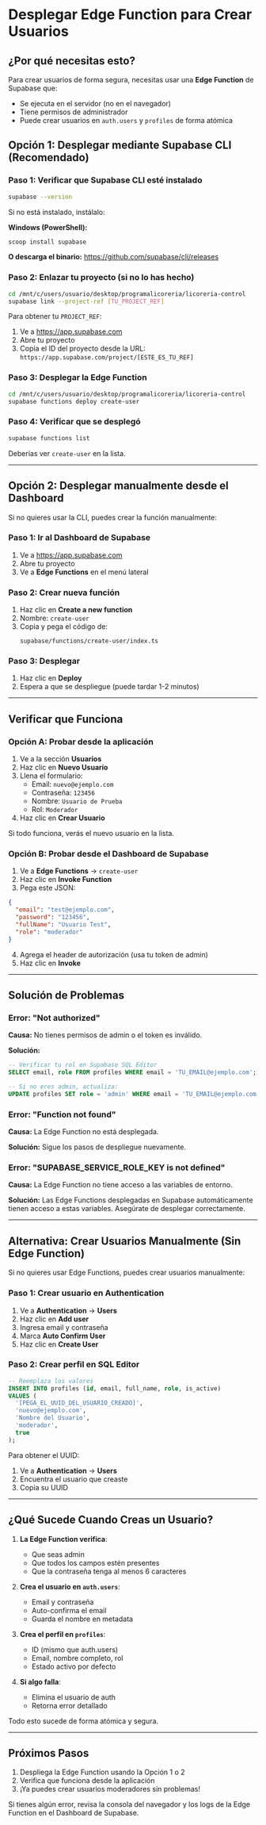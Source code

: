 # Desplegar Edge Function para Crear Usuarios

## ¿Por qué necesitas esto?

Para crear usuarios de forma segura, necesitas usar una **Edge Function** de Supabase que:
- Se ejecuta en el servidor (no en el navegador)
- Tiene permisos de administrador
- Puede crear usuarios en `auth.users` y `profiles` de forma atómica

## Opción 1: Desplegar mediante Supabase CLI (Recomendado)

### Paso 1: Verificar que Supabase CLI esté instalado

```bash
supabase --version
```

Si no está instalado, instálalo:

**Windows (PowerShell):**
```powershell
scoop install supabase
```

**O descarga el binario:**
https://github.com/supabase/cli/releases

### Paso 2: Enlazar tu proyecto (si no lo has hecho)

```bash
cd /mnt/c/users/usuario/desktop/programalicoreria/licoreria-control
supabase link --project-ref [TU_PROJECT_REF]
```

Para obtener tu `PROJECT_REF`:
1. Ve a https://app.supabase.com
2. Abre tu proyecto
3. Copia el ID del proyecto desde la URL: `https://app.supabase.com/project/[ESTE_ES_TU_REF]`

### Paso 3: Desplegar la Edge Function

```bash
cd /mnt/c/users/usuario/desktop/programalicoreria/licoreria-control
supabase functions deploy create-user
```

### Paso 4: Verificar que se desplegó

```bash
supabase functions list
```

Deberías ver `create-user` en la lista.

---

## Opción 2: Desplegar manualmente desde el Dashboard

Si no quieres usar la CLI, puedes crear la función manualmente:

### Paso 1: Ir al Dashboard de Supabase

1. Ve a https://app.supabase.com
2. Abre tu proyecto
3. Ve a **Edge Functions** en el menú lateral

### Paso 2: Crear nueva función

1. Haz clic en **Create a new function**
2. Nombre: `create-user`
3. Copia y pega el código de:
   ```
   supabase/functions/create-user/index.ts
   ```

### Paso 3: Desplegar

1. Haz clic en **Deploy**
2. Espera a que se despliegue (puede tardar 1-2 minutos)

---

## Verificar que Funciona

### Opción A: Probar desde la aplicación

1. Ve a la sección **Usuarios**
2. Haz clic en **Nuevo Usuario**
3. Llena el formulario:
   - Email: `nuevo@ejemplo.com`
   - Contraseña: `123456`
   - Nombre: `Usuario de Prueba`
   - Rol: `Moderador`
4. Haz clic en **Crear Usuario**

Si todo funciona, verás el nuevo usuario en la lista.

### Opción B: Probar desde el Dashboard de Supabase

1. Ve a **Edge Functions** → `create-user`
2. Haz clic en **Invoke Function**
3. Pega este JSON:

```json
{
  "email": "test@ejemplo.com",
  "password": "123456",
  "fullName": "Usuario Test",
  "role": "moderador"
}
```

4. Agrega el header de autorización (usa tu token de admin)
5. Haz clic en **Invoke**

---

## Solución de Problemas

### Error: "Not authorized"

**Causa:** No tienes permisos de admin o el token es inválido.

**Solución:**
```sql
-- Verificar tu rol en Supabase SQL Editor
SELECT email, role FROM profiles WHERE email = 'TU_EMAIL@ejemplo.com';

-- Si no eres admin, actualiza:
UPDATE profiles SET role = 'admin' WHERE email = 'TU_EMAIL@ejemplo.com';
```

### Error: "Function not found"

**Causa:** La Edge Function no está desplegada.

**Solución:** Sigue los pasos de despliegue nuevamente.

### Error: "SUPABASE_SERVICE_ROLE_KEY is not defined"

**Causa:** La Edge Function no tiene acceso a las variables de entorno.

**Solución:** Las Edge Functions desplegadas en Supabase automáticamente tienen acceso a estas variables. Asegúrate de desplegar correctamente.

---

## Alternativa: Crear Usuarios Manualmente (Sin Edge Function)

Si no quieres usar Edge Functions, puedes crear usuarios manualmente:

### Paso 1: Crear usuario en Authentication

1. Ve a **Authentication** → **Users**
2. Haz clic en **Add user**
3. Ingresa email y contraseña
4. Marca **Auto Confirm User**
5. Haz clic en **Create User**

### Paso 2: Crear perfil en SQL Editor

```sql
-- Reemplaza los valores
INSERT INTO profiles (id, email, full_name, role, is_active)
VALUES (
  '[PEGA_EL_UUID_DEL_USUARIO_CREADO]',
  'nuevo@ejemplo.com',
  'Nombre del Usuario',
  'moderador',
  true
);
```

Para obtener el UUID:
1. Ve a **Authentication** → **Users**
2. Encuentra el usuario que creaste
3. Copia su UUID

---

## ¿Qué Sucede Cuando Creas un Usuario?

1. **La Edge Function verifica**:
   - Que seas admin
   - Que todos los campos estén presentes
   - Que la contraseña tenga al menos 6 caracteres

2. **Crea el usuario en `auth.users`**:
   - Email y contraseña
   - Auto-confirma el email
   - Guarda el nombre en metadata

3. **Crea el perfil en `profiles`**:
   - ID (mismo que auth.users)
   - Email, nombre completo, rol
   - Estado activo por defecto

4. **Si algo falla**:
   - Elimina el usuario de auth
   - Retorna error detallado

Todo esto sucede de forma atómica y segura.

---

## Próximos Pasos

1. Despliega la Edge Function usando la Opción 1 o 2
2. Verifica que funciona desde la aplicación
3. ¡Ya puedes crear usuarios moderadores sin problemas!

Si tienes algún error, revisa la consola del navegador y los logs de la Edge Function en el Dashboard de Supabase.
